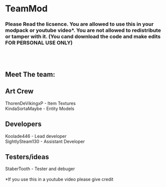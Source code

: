 # TeamMod
### Please Read the licsence. You are allowed to use this in your modpack or youtube video\*. You are not allowed to redistribute or tamper with it. (You cand download the code and make edits FOR PERSONAL USE ONLY)
<br><br>
## Meet The team:

Art Crew
----------------------------------
ThorenDeVikingxP - Item Textures <br>
KindaSortaMaybe - Entity Models

Developers
-------------------------------------
Koolade446 - Lead developer <br>
SightlySteam130 - Assistant Developer

Testers/ideas
---------------
StaberTooth - Tester and debuger <br><br>
\*If you use this in a youtube video please give credit

